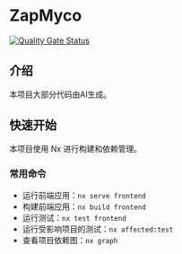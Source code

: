 # ZapMyco

[![Quality Gate Status](https://sonarcloud.io/api/project_badges/measure?project=zapmyco&metric=alert_status)](https://sonarcloud.io/summary/new_code?id=zapmyco)

## 介绍

本项目大部分代码由AI生成。

## 快速开始

本项目使用 Nx 进行构建和依赖管理。

### 常用命令

- 运行前端应用：`nx serve frontend`
- 构建前端应用：`nx build frontend`
- 运行测试：`nx test frontend`
- 运行受影响项目的测试：`nx affected:test`
- 查看项目依赖图：`nx graph`
